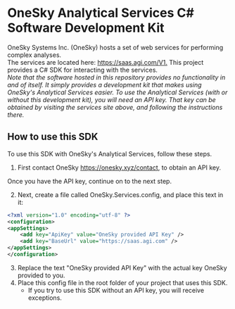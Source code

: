 # OneSky Analytical Services C# Software Development Kit

OneSky Systems Inc. (OneSky) hosts a set of web services for performing complex analyses.  
The services are located here: <https://saas.agi.com/V1.>
This project provides a C# SDK for interacting with the services.
\
*Note that the software hosted in this repository provides no functionality in and of itself.  It simply provides a development kit that makes using OneSky's Analytical Services easier.  To use the Analytical Services (with or without this development kit), you will need an API key.  That key can be obtained by visiting the services site above, and following the instructions there.*

## How to use this SDK

To use this SDK with OneSky's Analytical Services, follow these steps.

1. First contact OneSky <https://onesky.xyz/contact>, to obtain an API key.

  Once you have the API key, continue on to the next step.

2. Next, create a file called OneSky.Services.config, and place this text in it:  

```xml
<?xml version="1.0" encoding="utf-8" ?>
<configuration>
<appSettings>
    <add key="ApiKey" value="OneSky provided API Key" />
    <add key="BaseUrl" value="https://saas.agi.com" />
</appSettings>
</configuration>
```

3. Replace the text "OneSky provided API Key" with the actual key OneSky provided to you.
4. Place this config file in the root folder of your project that uses this SDK.
    * If you try to use this SDK without an API key, you will receive exceptions.
